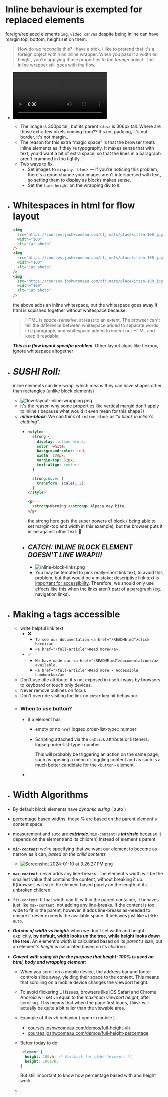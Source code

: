 # Inline behaviour is exempted for replaced elements

foreign/replaced elements `img`, `video`, `canvas` despite being inline can have margin top, bottom, height set on them.

> How do we reconcile this? I have a trick. I like to pretend that it's a foreign object within an inline wrapper. When you pass it a width or height, you're applying those properties *to the foreign object*. The inline wrapper still goes with the flow.
- ![problem with replaced elements inline.mp4](../assets/problem_with_replaced_elements_inline_1704875143763_0.mp4)
	- The image is 300px tall, but its parent `<div>` is 306px tall. Where are those extra few pixels coming from?? It's not padding, it's not border, it's not margin…
	- The reason for this extra “magic space” is that the browser treats inline elements as if they're typography. It makes sense that with text, you'd  want a bit of extra space, so that the lines in a paragraph aren't  crammed in too tightly.
	- Two ways to fix
		- Set images to `display: block` — if you're noticing this problem, there's a good chance your images aren't interspersed with text, so setting them to display as blocks makes sense.
		- Set the `line-height` on the wrapping div to `0`:
- # Whitespaces in html for flow layout
  
  ```html
  <img
    src="https://courses.joshwcomeau.com/cfj-mats/placekitten-100.jpg"
    width="100"
    alt="Cat photo"
  />
  <img
    src="https://courses.joshwcomeau.com/cfj-mats/placekitten-100.jpg"
    width="100"
    alt="Cat photo"
  />
  <img
    src="https://courses.joshwcomeau.com/cfj-mats/placekitten-100.jpg"
    width="100"
    alt="Cat photo"
  />
  ```
  the above adds an inline whitespace, but the whitespace goes away if html is squished together without whitespace because: 
  
  > HTML is *space-sensitive*, at least to an extent. The browser can't tell the difference between whitespace added to separate words in a paragraph, and whitespace added to indent 
  our HTML and keep it readable.
  
  ***This is a flow layout specific problem***. Other layout algos like flexbox, ignore whitespace altogether
- # ***SUSHI Roll:***
  inline elements can line-wrap, which means they can have shapes other than rectangles (unlike block elements)
	- ![flow-layout-inline-wrapping.png](../assets/flow-layout-inline-wrapping_1704875754717_0.png)
	- it's the reason why some properties like vertical margin don't apply to inline ( because what would it even mean for this shape?)
	- ***inline-block***: We can think of `inline-block` as *“a block in inline's clothing”*.
		- ```html
		  <style>
		    strong {
		      display: inline-block;
		      color: white;
		      background-color: red;
		      width: 100px;
		      margin-top: 32px;
		      text-align: center;
		    }
		  
		    strong:hover {
		      transform: scale(1.2);
		    }
		  </style>
		  
		  <p>
		    <strong>Warning:</strong> Alpaca may bite.
		  </p>
		  ```
		  
		  the strong here gets the super powers of block ( being able to set margin-top and width in this example), but the browser puts it inline against other text. 🤯
		- ## ***CATCH:*** *INLINE BLOCK ELEMENT DOESN'T LINE WRAP!!!*
			- ![inline-block-links.png](../assets/inline-block-links_1704876960942_0.png)
			- You may be tempted to pick really-short link text, to avoid this problem, but that would be a mistake; descriptive link text is [important for accessibility](https://www.a11yproject.com/posts/2019-02-15-creating-valid-and-accessible-links/). Therefore, we should only use effects like this when the links aren't part of a paragraph (eg. navigation links).
- # Making `a` tags accessible
	- write helpful link text
		- ❌
			- `To see our documentation <a href="/README.md">click here</a>.`
			- `<a href="/full-article">Read more</a>.`
		- ✅
			- `We have made our <a href="/README.md">documentation</a> available.`
			- `<a href="/full-article">Read more - Accessible Landmarks</a>`
	- Don't use title attribute: it's not exposed in useful ways by browsers to keyboard or touch only devices.
	- Never remove outlines on focus
	- Don't override visiting the link on `enter` key hit behaviour
	- ### When to use button?
		- if a element has
			- empty or no `href`
			  logseq.order-list-type:: number
			- Scripting attached via the `onClick` attribute or listeners.
			  logseq.order-list-type:: number
			  
			  This will probably be triggering an action on the same page, such as 
			  opening a menu or toggling content and as such is a much better 
			  candidate for the `<button>` element.
		-
- # Width Algorithms
- By default block elements have *dynamic sizing* ( auto )
- percentage based widths, those % are based on the parent element's content space.
- measurement and `auto` are ***extrinsic***. `min-content` is ***intrinsic*** because it depends on the element(and its children) instead of element's parent
- ***`min-content`***: we're specifying that we want our element to become as narrow as it can, *based on the child contents*
	- ![Screenshot 2024-01-10 at 3.26.27 PM.png](../assets/Screenshot_2024-01-10_at_3.26.27 PM_1704880592313_0.png)
- ***`max-content`***: *never* adds any line-breaks. The element's width will be the smallest value that contains the content, without breaking it up. It[browser] will size the element based purely on the length of its unbroken children.
- `fit-content`: If that width can fit within the parent container, it behaves just like `max-content`, not adding any line-breaks. If the content is too wide to fit in the parent, however, it adds line-breaks as-needed to ensure it never exceeds the available space. It behaves just like `width: auto`.
- ***Gotcha of width vs height:*** when we don't set width and height explicitly, **by default, width looks *up* the tree, while height looks *down* the tree.** An element's width is calculated based on its *parent's size*, but an element's *height* is calculated based on its *children*.
- ***Caveat with using vh for the purpose that height: 100% is used on html, body and wrapping element:***
	- When you scroll on a mobile device, the address bar and footer controls slide away, yielding their space to the content. This means that scrolling on a mobile device changes the viewport height.
	- To avoid flickering UI issues, browsers like iOS Safari and Chrome Android will set `vh` equal to the *maximum viewport height*, after scrolling. This means that when the page first loads, `100vh` will actually be quite a bit taller than the viewable area.
	- Example of this vh behavior ( open in mobile )
		- [courses.joshwcomeau.com/demos/full-height-vh](https://courses.joshwcomeau.com/demos/full-height-vh)
		- [courses.joshwcomeau.com/demos/full-height-percentage](https://courses.joshwcomeau.com/demos/full-height-percentage)
	- Better today to do:
	  
	  ```css
	  .element {
	    height: 100vh; /* Fallback for older browsers */
	    height: 100svh;
	  }
	  ```
	  
	  But still important to know how percentage based with and height work.
	-